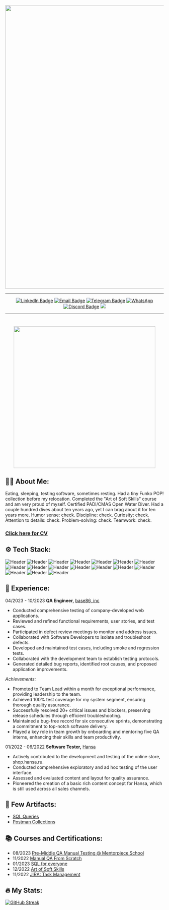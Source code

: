 <div id="header" align="center">
    <img src="https://i.imgur.com/CbFoKjy.png"/ width="900">
</div>
<hr>
<div id="badges" align="center">
  <a href="https://www.linkedin.com/in/khitryi/"><img src="https://img.shields.io/badge/LinkedIn-blue?style=for-the-badge&logo=linkedin&logoColor=white" alt="LinkedIn Badge"/></a>
  <a href="mailto:dima@khitryi.com"><img src="https://img.shields.io/badge/mail-red?style=for-the-badge&logo=gmail&logoColor=white" alt="Email Badge"/></a>
  <a href="https://t.me/dkhitryi"><img src="https://img.shields.io/badge/Telegram-blue?style=for-the-badge&logo=telegram&logoColor=white" alt="Telegram Badge"/></a>
  <a href="https://wa.me/+995598784035"><img src="https://img.shields.io/badge/WhatsApp-25D366?style=for-the-badge&logo=whatsapp&logoColor=white" alt="WhatsApp"/></a>
  <a href="https://discordapp.com/users/230252974511751168"><img src="https://img.shields.io/badge/Discord-7289DA?style=for-the-badge&logo=discord&logoColor=white" alt="Discord Badge"/></a>
  <a href="https://us05web.zoom.us/j/3175838014?pwd=aVBwZWdkdmt5UEhaTGIrWVRsc3NnUT09"><img src="https://img.shields.io/badge/Zoom-2D8CFF?style=for-the-badge&logo=zoom&logoColor=white"></a></br>
  <img src="https://komarev.com/ghpvc/?username=Padawoone&style=flat-square&color=blue" alt=""/>
</div>
<hr>
<h1 align="center">
  <img src="https://media.giphy.com/media/Nx0rz3jtxtEre/giphy.gifhttps://media.giphy.com/media/hvRJCLFzcasrR4ia7z/giphy.gif" width="450px"/>
</h1>

## :man_technologist: About Me:

Eating, sleeping, testing software, sometimes resting.
Had a tiny Funko POP! collection before my relocation.
Completed the "Art of Soft Skills" course and am very proud of myself.
Certified PADI/CMAS Open Water Diver. Had a couple hundred dives about ten years ago, yet I can brag about it for ten years more.
Humor sense: check.
Discipline: check.
Curiosity: check.
Attention to details: check.
Problem-solving: check.
Teamwork: check.

### <a href="https://drive.google.com/file/d/1L8T6qJx41WF2T_Faz9OOyoJJYXk1KDyD/view?usp=sharing">Click here for CV</a>

## ⚙️ Tech Stack:

![Header](https://img.shields.io/badge/Linux-FCC624?style=for-the-badge&logo=linux&logoColor=black)
![Header](https://img.shields.io/badge/MySQL-005C84?style=for-the-badge&logo=mysql&logoColor=white)
![Header](https://img.shields.io/badge/SQLite-07405E?style=for-the-badge&logo=sqlite&logoColor=white)
![Header](https://img.shields.io/badge/GraphQL-E10098?style=for-the-badge&logo=graphql&logoColor=white)
![Header](https://img.shields.io/badge/MongoDB-47A248?style=for-the-badge&logo=mongodb&logoColor=white)
![Header](https://img.shields.io/badge/Postman-FFFFFF?style=for-the-badge&logo=postman&logoColor=f76935)
![Header](https://img.shields.io/badge/Swagger-090909?style=for-the-badge&logo=swagger&logoColor=7ede2b)
![Header](https://img.shields.io/badge/HTML5-E34F26?style=for-the-badge&logo=html5&logoColor=white)
![Header](https://img.shields.io/badge/CSS3-1572B6?style=for-the-badge&logo=css3&logoColor=white)
![Header](https://img.shields.io/badge/Figma-F24E1E?style=for-the-badge&logo=figma&logoColor=white)
![Header](https://img.shields.io/badge/GitHub-100000?style=for-the-badge&logo=github&logoColor=white)
![Header](https://img.shields.io/badge/GIT-E44C30?style=for-the-badge&logo=git&logoColor=white)
![Header](https://img.shields.io/badge/BASH-4EAA25?style=for-the-badge&logo=gnubash&logoColor=white)
![Header](https://img.shields.io/badge/Jira-0052CC?style=for-the-badge&logo=Jira&logoColor=white)
![Header](https://img.shields.io/badge/clickup-7B68EE?style=for-the-badge&logo=clickup&logoColor=white)
![Header](https://img.shields.io/badge/Trello-0052CC?style=for-the-badge&logo=trello&logoColor=white)
![Header](https://img.shields.io/badge/WIreshark-1679A7?style=for-the-badge&logo=wireshark&logoColor=white)

## 💼 Experience:

04/2023 - 10/2023 **QA Engineer,** [base86, inc](http://www.base86.com)

- Conducted comprehensive testing of company-developed web applications.
- Reviewed and refined functional requirements, user stories, and test cases.
- Participated in defect review meetings to monitor and address issues.
- Collaborated with Software Developers to isolate and troubleshoot defects.
- Developed and maintained test cases, including smoke and regression tests.
- Collaborated with the development team to establish testing protocols.
- Generated detailed bug reports, identified root causes, and proposed application improvements.

_Achievements:_

- Promoted to Team Lead within a month for exceptional performance, providing leadership to the team.
- Achieved 100% test coverage for my system segment, ensuring thorough quality assurance.
- Successfully resolved 20+ critical issues and blockers, preserving release schedules through efficient troubleshooting.
- Maintained a bug-free record for six consecutive sprints, demonstrating a commitment to top-notch software delivery.
- Played a key role in team growth by onboarding and mentoring five QA interns, enhancing their skills and team productivity.

01/2022 - 06/2022 **Software Tester,** [Hansa](https://shop.hansa.ru/)

- Actively contributed to the development and testing of the online store, shop.hansa.ru.
- Conducted comprehensive exploratory and ad hoc testing of the user interface.
- Assessed and evaluated content and layout for quality assurance.
- Pioneered the creation of a basic rich content concept for Hansa, which is still used across all sales channels.

## 📄 Few Artifacts:

<!-- - [Checklists](https://drive.google.com/drive/folders/1xj7FeosfJ6nR-XAcxqx_0597gfUmcIDu?usp=sharing)
- [Test Cases](https://drive.google.com/drive/folders/1jlF1q2q_j2vwjhcGbeQOVtu-Euayt1E6?usp=sharing)
- [Bug Reports](https://drive.google.com/drive/folders/15kSg0k5o71SZkw0fNpu_zFPZPT90x5b5?usp=sharing)-->

- [SQL Queries](https://github.com/Padawoon/sql_queries/blob/main/queries_examples.md)
- [Postman Collections](https://github.com/Padawoon/postman_collections/tree/main)

## 📚 Courses and Certifications:

- 08/2023 [Pre-Middle QA Manual Testing @ Mentorpiece School](https://drive.google.com/file/d/17EBzwTpILWrQijN9R6HhkrU1CKBJkujf/view?usp=sharing)
- 11/2022 [Manual QA From Scratch](https://stepik.org/cert/1746469)
- 01/2023 [SQL for everyone](https://stepik.org/cert/1931838)
- 12/2022 [Art of Soft Skills](https://stepik.org/cert/1810397)
- 11/2022 [JIRA: Task Management](https://stepik.org/cert/1805912)

## 🔥 My Stats:

[![GitHub Streak](http://github-readme-streak-stats.herokuapp.com?user=Padawoon&theme=dark&background=000000)](https://git.io/streak-stats)
